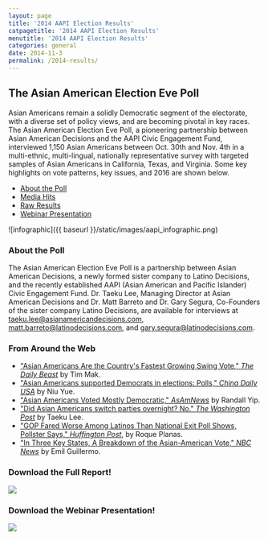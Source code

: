 ```yaml
---
layout: page
title: '2014 AAPI Election Results'
catpagetitle: '2014 AAPI Election Results'
menutitle: '2014 AAPI Election Results'
categories: general
date: 2014-11-3
permalink: /2014-results/
---
```

## The Asian American Election Eve Poll

Asian Americans remain a solidly Democratic segment of the electorate, with a diverse set of policy views, and are becoming pivotal in key races. The Asian American Election Eve Poll, a pioneering partnership between
 Asian American Decisions and the AAPI Civic Engagement Fund, interviewed 1,150 Asian Americans between Oct. 30th and Nov. 4th in a multi-ethnic, multi-lingual, nationally representative survey with targeted samples 
 of Asian Americans in California, Texas, and Virginia. Some key highlights on vote patterns, key issues, and 2016 are shown below.
 
- <a href="#about">About the Poll</a>
- <a href="#media">Media Hits</a>
- <a href="#results">Raw Results</a>
- <a href="#webinar">Webinar Presentation</a>

![infographic]({{ baseurl }}/static/images/aapi_infographic.png)

### <a name="about"></a>About the Poll

The Asian American Election Eve Poll is a partnership between Asian American Decisions, a newly formed sister company to Latino Decisions, and the recently established AAPI (Asian American and Pacific Islander) Civic 
Engagement Fund. Dr. Taeku Lee, Managing Director at Asian American Decisions and Dr. Matt Barreto and Dr. Gary Segura, Co-Founders of the sister company Latino Decisions, are available for interviews at 
[taeku.lee@asianamericandecisions.com](mailto:taeku.lee@asianamericandecisions.com), [matt.barreto@latinodecisions.com](mailto:matt.barreto@latinodecisions.com), and 
[gary.segura@latinodecisions.com](mailto:gary.segura@latinodecisions.com).

### <a name="media"></a>From Around the Web

- ["Asian Americans Are the Country's Fastest Growing Swing Vote," *The Daily Beast*](http://www.thedailybeast.com/articles/2014/11/09/asian-americans-are-the-country-s-fastest-growing-swing-vote.html) by Tim Mak.
- ["Asian Americans supported Democrats in elections: Polls," *China Daily USA*](http://usa.chinadaily.com.cn/us/2014-11/07/content_18881462.htm) by Niu Yue.
- ["Asian Americans Voted Mostly Democratic," *AsAmNews*](http://www.asamnews.com/2014/11/06/asian-americans-voted-most-democratic/) by Randall Yip.
- ["Did Asian Americans switch parties overnight? No." *The Washington Post*](http://www.washingtonpost.com/blogs/monkey-cage/wp/2014/11/10/did-asian-americans-switch-parties-overnight-no/) by Taeku Lee.
- ["GOP Fared Worse Among Latinos Than National Exit Poll Shows, Pollster Says," *Huffington Post*](http://www.huffingtonpost.com/2014/11/07/gop-latinos-national-exit-poll_n_6123596.html), by Roque Planas.
- ["In Three Key States, A Breakdown of the Asian-American Vote," *NBC News*](http://www.nbcnews.com/news/asian-america/three-key-states-breakdown-asian-american-vote-n242671) by Emil Guillermo.

### <a name="results"></a>Download the Full Report!

<a href="{{ baseurl }}/static/AAD_EE_pollreport.pdf"><img src="{{ baseurl }}/static/images/aapi-ee-poll-raw.png"></a>

### <a name="webinar"></a>Download the Webinar Presentation!

<a href="{{ baseurl }}/static/AAD_EE_Presentation.pdf"><img src="{{ baseurl }}/static/images/aapi-ee-poll.png"></a>